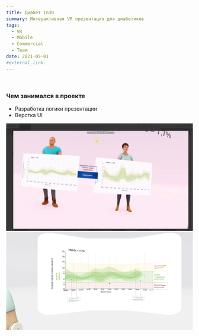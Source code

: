 ```yaml
---
title: Диабет In3D
summary: Интерактивная VR презентация для диабетиков
tags:
  - VR
  - Mobile
  - Commercial
  - Team
date: 2021-05-01
#external_link:
---
```

⠀
### Чем занимался в проекте
- Разработка логики презентации
- Верстка UI

![screen reader text](img1.jpg "")
![screen reader text](img2.jpg "")
